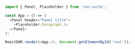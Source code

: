<!--start-code-->

```js
import { Panel, Placeholder } from 'cen-suite';

const App = () => (
  <Panel header="Panel title">
    <Placeholder.Paragraph />
  </Panel>
);

ReactDOM.render(<App />, document.getElementById('root'));
```

<!--end-code-->
